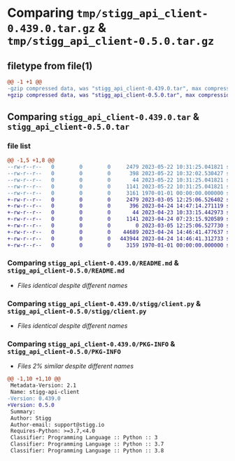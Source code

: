 # Comparing `tmp/stigg_api_client-0.439.0.tar.gz` & `tmp/stigg_api_client-0.5.0.tar.gz`

## filetype from file(1)

```diff
@@ -1 +1 @@
-gzip compressed data, was "stigg_api_client-0.439.0.tar", max compression
+gzip compressed data, was "stigg_api_client-0.5.0.tar", max compression
```

## Comparing `stigg_api_client-0.439.0.tar` & `stigg_api_client-0.5.0.tar`

### file list

```diff
@@ -1,5 +1,8 @@
--rw-r--r--   0        0        0     2479 2023-05-22 10:31:25.041821 stigg_api_client-0.439.0/README.md
--rw-r--r--   0        0        0      398 2023-05-22 10:32:02.530427 stigg_api_client-0.439.0/pyproject.toml
--rw-r--r--   0        0        0       44 2023-05-22 10:31:25.041821 stigg_api_client-0.439.0/stigg/__init__.py
--rw-r--r--   0        0        0     1141 2023-05-22 10:31:25.041821 stigg_api_client-0.439.0/stigg/client.py
--rw-r--r--   0        0        0     3161 1970-01-01 00:00:00.000000 stigg_api_client-0.439.0/PKG-INFO
+-rw-r--r--   0        0        0     2479 2023-03-05 12:25:06.526402 stigg_api_client-0.5.0/README.md
+-rw-r--r--   0        0        0      396 2023-04-24 14:47:14.271119 stigg_api_client-0.5.0/pyproject.toml
+-rw-r--r--   0        0        0       44 2023-04-23 10:33:15.442973 stigg_api_client-0.5.0/stigg/__init__.py
+-rw-r--r--   0        0        0     1141 2023-04-24 07:23:15.920589 stigg_api_client-0.5.0/stigg/client.py
+-rw-r--r--   0        0        0        0 2023-03-05 12:25:06.527730 stigg_api_client-0.5.0/stigg/generated/__init__.py
+-rw-r--r--   0        0        0    44689 2023-04-24 14:46:41.477637 stigg_api_client-0.5.0/stigg/generated/operations.py
+-rw-r--r--   0        0        0   443944 2023-04-24 14:46:41.312733 stigg_api_client-0.5.0/stigg/generated/schema.py
+-rw-r--r--   0        0        0     3159 1970-01-01 00:00:00.000000 stigg_api_client-0.5.0/PKG-INFO
```

### Comparing `stigg_api_client-0.439.0/README.md` & `stigg_api_client-0.5.0/README.md`

 * *Files identical despite different names*

### Comparing `stigg_api_client-0.439.0/stigg/client.py` & `stigg_api_client-0.5.0/stigg/client.py`

 * *Files identical despite different names*

### Comparing `stigg_api_client-0.439.0/PKG-INFO` & `stigg_api_client-0.5.0/PKG-INFO`

 * *Files 2% similar despite different names*

```diff
@@ -1,10 +1,10 @@
 Metadata-Version: 2.1
 Name: stigg-api-client
-Version: 0.439.0
+Version: 0.5.0
 Summary: 
 Author: Stigg
 Author-email: support@stigg.io
 Requires-Python: >=3.7,<4.0
 Classifier: Programming Language :: Python :: 3
 Classifier: Programming Language :: Python :: 3.7
 Classifier: Programming Language :: Python :: 3.8
```


